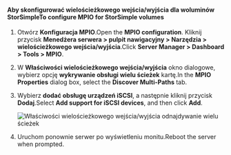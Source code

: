#### <a name="to-configure-mpio-for-storsimple-volumes"></a><span data-ttu-id="3fe16-101">Aby skonfigurować wielościeżkowego wejścia/wyjścia dla woluminów StorSimple</span><span class="sxs-lookup"><span data-stu-id="3fe16-101">To configure MPIO for StorSimple volumes</span></span>
1. <span data-ttu-id="3fe16-102">Otwórz **Konfiguracja MPIO**.</span><span class="sxs-lookup"><span data-stu-id="3fe16-102">Open the **MPIO configuration**.</span></span> <span data-ttu-id="3fe16-103">Kliknij przycisk **Menedżera serwera > pulpit nawigacyjny > Narzędzia > wielościeżkowego wejścia/wyjścia**.</span><span class="sxs-lookup"><span data-stu-id="3fe16-103">Click **Server Manager > Dashboard > Tools > MPIO**.</span></span>
2. <span data-ttu-id="3fe16-104">W **Właściwości wielościeżkowego wejścia/wyjścia** okno dialogowe, wybierz opcję **wykrywanie obsługi wielu ścieżek** kartę.</span><span class="sxs-lookup"><span data-stu-id="3fe16-104">In the **MPIO Properties** dialog box, select the **Discover Multi-Paths** tab.</span></span>
3. <span data-ttu-id="3fe16-105">Wybierz **dodać obsługę urządzeń iSCSI**, a następnie kliknij przycisk **Dodaj**.</span><span class="sxs-lookup"><span data-stu-id="3fe16-105">Select **Add support for iSCSI devices**, and then click **Add**.</span></span>  
   
    ![Właściwości wielościeżkowego wejścia/wyjścia odnajdywanie wielu ścieżek](./media/storsimple-configure-mpio-volumes/IC741003.png)
4. <span data-ttu-id="3fe16-107">Uruchom ponownie serwer po wyświetleniu monitu.</span><span class="sxs-lookup"><span data-stu-id="3fe16-107">Reboot the server when prompted.</span></span>

